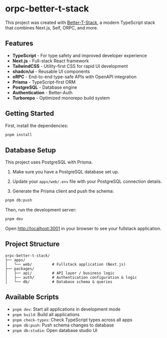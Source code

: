 # orpc-better-t-stack

This project was created with [Better-T-Stack](https://github.com/AmanVarshney01/create-better-t-stack), a modern TypeScript stack that combines Next.js, Self, ORPC, and more.

## Features

- **TypeScript** - For type safety and improved developer experience
- **Next.js** - Full-stack React framework
- **TailwindCSS** - Utility-first CSS for rapid UI development
- **shadcn/ui** - Reusable UI components
- **oRPC** - End-to-end type-safe APIs with OpenAPI integration
- **Prisma** - TypeScript-first ORM
- **PostgreSQL** - Database engine
- **Authentication** - Better-Auth
- **Turborepo** - Optimized monorepo build system

## Getting Started

First, install the dependencies:

```bash
pnpm install
```
## Database Setup

This project uses PostgreSQL with Prisma.

1. Make sure you have a PostgreSQL database set up.
2. Update your `apps/web/.env` file with your PostgreSQL connection details.

3. Generate the Prisma client and push the schema:
```bash
pnpm db:push
```


Then, run the development server:

```bash
pnpm dev
```

Open [http://localhost:3001](http://localhost:3001) in your browser to see your fullstack application.







## Project Structure

```
orpc-better-t-stack/
├── apps/
│   └── web/         # Fullstack application (Next.js)
├── packages/
│   ├── api/         # API layer / business logic
│   ├── auth/        # Authentication configuration & logic
│   └── db/          # Database schema & queries
```

## Available Scripts

- `pnpm dev`: Start all applications in development mode
- `pnpm build`: Build all applications
- `pnpm check-types`: Check TypeScript types across all apps
- `pnpm db:push`: Push schema changes to database
- `pnpm db:studio`: Open database studio UI
